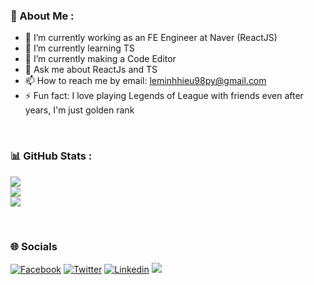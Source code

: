 ### 💫 About Me :
- 🔭 I’m currently working as an FE Engineer at Naver (ReactJS)
- 🌱 I’m currently learning TS
- 🌱 I’m currently making a Code Editor
- 💬 Ask me about ReactJs and TS
- 📫 How to reach me by email: leminhhieu98py@gmail.com
- ⚡ Fun fact: I love playing Legends of League with friends even after years, I'm just golden rank

<br>

### 📊 GitHub Stats :
![](https://github-readme-stats.vercel.app/api?username=leminhhieu98py&theme=radical&hide_border=false&include_all_commits=true&count_private=false)<br/>
![](https://github-readme-streak-stats.herokuapp.com/?user=leminhhieu98py&theme=radical&hide_border=false)<br/>
![](https://github-readme-stats.vercel.app/api/top-langs/?username=leminhhieu98py&theme=radical&hide_border=false&include_all_commits=true&count_private=false&layout=compact)

<br>

### 🌐 Socials
[![Facebook](https://img.shields.io/badge/Facebook-%231877F2.svg?logo=Facebook&logoColor=white)](https://facebook.com/minhhieu98.otis) [![Twitter](https://img.shields.io/badge/Twitter-%231DA1F2.svg?logo=Twitter&logoColor=white)](https://twitter.com/@minhhieu_otis) [![Linkedin](https://img.shields.io/badge/LinkedIn-%231DA1F2.svg?logo=LinkedIn&logoColor=white)](https://www.linkedin.com/in/hi%E1%BA%BFu-l%C3%AA-minh-7996bb153/) 
[![](https://visitcount.itsvg.in/api?id=leminhhieu98py&icon=2&color=6)](https://visitcount.itsvg.in)
